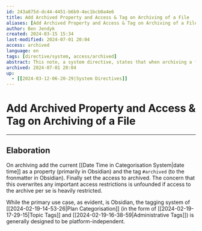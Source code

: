```yaml
---
id: 243a875d-dc44-4451-b6b9-4ec1bcb0a4e6
title: Add Archived Property and Access & Tag on Archiving of a File
aliases: [Add Archived Property and Access & Tag on Archiving of a File]
author: Ben Jendyk
created: 2024-03-15 15:34
last-modified: 2024-07-01 20:04
access: archived
language: en
tags: [directive/system, access/archived]
abstract: This note, a system directive, states that when archiving a file to add an property archived, set the access to archived and add a tag archived.
archived: 2024-07-01 20:04
up:
  - [[2024-03-12-06-20-29|System Directives]]
---
```


# Add Archived Property and Access & Tag on Archiving of a File

--- 

## Elaboration

On archiving add the current [[Date Time in Categorisation System|date time]] as a property (primarily in Obsidian) and the tag `#archived` (to the fronmatter in Obsidian). Finally set the access to archived. The concern that this overwrites any important access restrictions is unfounded if access to the archive per se is heavily restricted.

While the primary use case, as evident, is Obsidian, the tagging system of [[2024-02-19-14-53-26|Plan Categorisation]] (in the form of [[2024-02-19-17-29-15|Topic Tags]] and [[2024-02-19-16-38-59|Administrative Tags]]) is generally designed to be platform-independent.
